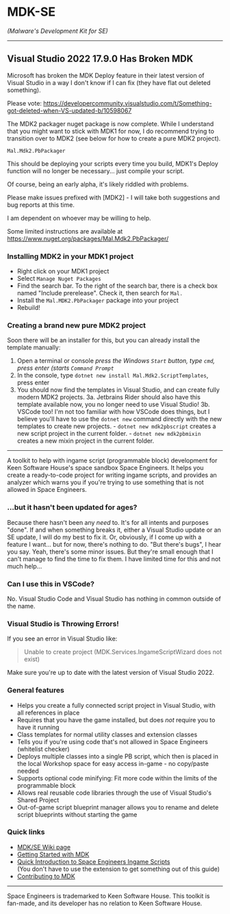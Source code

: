 # MDK-SE
_(Malware's Development Kit for SE)_

- - -

## Visual Studio 2022 17.9.0 Has Broken MDK
Microsoft has broken the MDK Deploy feature in their latest version of Visual Studio in a way I don't know if I can fix (they have flat out deleted something). 

Please vote:
https://developercommunity.visualstudio.com/t/Something-got-deleted-when-VS-updated-b/10598067

The MDK2 packager nuget package is now complete. While I understand that you might want to stick with MDK1 for now, I do recommend trying to transition
over to MDK2 (see below for how to create a pure MDK2 project).

`Mal.Mdk2.PbPackager`

This should be deploying your scripts every time you build, MDK1's Deploy function will no longer be necessary... just compile your script.

Of course, being an early alpha, it's likely riddled with problems.

Please make issues prefixed with [MDK2] - I will take both suggestions and bug reports at this time.

I am dependent on whoever may be willing to help.

Some limited instructions are available at https://www.nuget.org/packages/Mal.Mdk2.PbPackager/

### Installing MDK2 in your MDK1 project

* Right click on your MDK1 project
* Select `Manage Nuget Packages`
* Find the search bar. To the right of the search bar, there is a check box named "Include prerelease". Check it, then search for `Mal.`
* Install the `Mal.MDK2.PbPackager` package into your project
* Rebuild!

### Creating a brand new pure MDK2 project

Soon there will be an installer for this, but you can already install the template manually:

1. Open a terminal or console
    _press the Windows `Start` button, type `cmd`, press enter (starts `Command Prompt`_
2. In the console, type `dotnet new install Mal.Mdk2.ScriptTemplates`, press enter
3. You should now find the templates in Visual Studio, and can create fully modern MDK2 projects.
   3a. Jetbrains Rider should also have this template available now, you no longer need to use Visual Studio!
   3b. VSCode too! I'm not too familiar with how VSCode does things, but I believe you'll have to use the `dotnet new` command directly
       with the new templates to create new projects.
       - `dotnet new mdk2pbscript` creates a new script project in the current folder.
       - `dotnet new mdk2pbmixin` creates a new mixin project in the current folder.

- - -

A toolkit to help with ingame script (programmable block) development for Keen Software House's space sandbox Space Engineers. It helps you create a ready-to-code project for writing ingame scripts, and provides an analyzer which warns you if you're trying to use something that is not allowed in Space Engineers.

### ...but it hasn't been updated for ages?
Because there hasn't been any  _need_ to. It's for all intents and purposes "done". If and when something breaks it, either a Visual Studio update or an SE update, I will do my best to fix it. Or, obviously, if I come up with a feature I want... but for now, there's nothing to do. "But there's bugs", I hear you say. Yeah, there's some minor issues. But they're small enough that I can't manage to find the time to fix them. I have limited time for this and not much help...

### Can I use this in VSCode?
No. Visual Studio Code and Visual Studio has nothing in common outside of the name.

### Visual Studio is Throwing Errors!
If you see an error in Visual Studio like:
>Unable to create project (MDK.Services.IngameScriptWizard does not exist)

Make sure you're up to date with the latest version of Visual Studio 2022.

### General features
* Helps you create a fully connected script project in Visual Studio, with all references in place
* Requires that you have the game installed, but does _not_ require you to have it running
* Class templates for normal utility classes and extension classes
* Tells you if you're using code that's not allowed in Space Engineers (whitelist checker)
* Deploys multiple classes into a single PB script, which then is placed in the local Workshop space for easy access in-game - no copy/paste needed
* Supports optional code minifying: Fit more code within the limits of the programmable block
* Allows real reusable code libraries through the use of Visual Studio's Shared Project
* Out-of-game script blueprint manager allows you to rename and delete script blueprints without starting the game

### Quick links
* [MDK/SE Wiki page](https://github.com/malware-dev/MDK-SE/wiki)  
* [Getting Started with MDK](https://github.com/malware-dev/MDK-SE/wiki/Getting-Started-with-MDK)
* [Quick Introduction to Space Engineers Ingame Scripts](https://github.com/malware-dev/MDK-SE/wiki/Quick-Introduction-to-Space-Engineers-Ingame-Scripts)  
  (You don't have to use the extension to get something out of this guide)
* [Contributing to MDK](https://github.com/malware-dev/MDK-SE/blob/master/CONTRIBUTING.md)

- - -

Space Engineers is trademarked to Keen Software House. This toolkit is fan-made, and its developer has no relation to Keen Software House.
